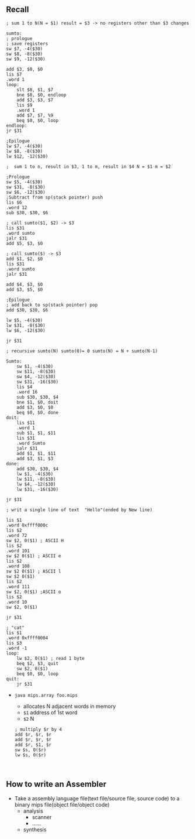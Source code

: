 ## Recall

```assembly
; sum 1 to N(N = $1) result = $3 -> no registers other than $3 changes

sumto:
; prologue
; save registers
sw $7, -4($30)
sw $8, -8($30)
sw $9, -12($30)

add $3, $0, $0
lis $7
.word 1
loop:
	slt $8, $1, $7
	bne $8, $0, endloop
	add $3, $3, $7
	lis $9
	.word 1
	add $7, $7, %9
	beq $0, $0, loop
endloop:
jr $31

;Epilogue
lw $7, -4($30)
lw $8, -8($30)
lw $12, -12($30)
```

```assembly
;  sum 1 to n, result in $3, 1 to m, result in $4 N = $1 m = $2

;Prologue
sw $5, -4($30)
sw $31, -8($30)
sw $6, -12($30)
;Subtract from sp(stack pointer) push
lis $6
.word 12
sub $30, $30, $6

; call sumto($1, $2) -> $3
lis $31
.word sumto
jalr $31
add $5, $3, $0

; call sumto($) -> $3
add $1, $2, $0
lis $31
.word sumto
jalr $31

add $4, $3, $0
add $3, $5, $0

;Epilogue
; add back to sp(stack pointer) pop
add $30, $30, $6

lw $5, -4($30)
lw $31, -8($30)
lw $6, -12($30)

jr $31
```

```assembly
; recursive sumto(N) sumto(0)= 0 sumto(N) = N + sumto(N-1)

Sumto:
	sw $1, -4($30)
	sw $11, -8($30)
	sw $4, -12($30)
	sw $31, -16($30)
	lis $4
	.word 16
	sub $30, $30, $4
	bne $1, $0, doit
	add $3, $0, $0
	beq $0, $0, done
doit:
	lis $11
	.word 1
	sub $1, $1, $11
	lis $31
	.word Sumto
	jalr $31
	add $1, $1, $11
	add $3, $1, $3
done:
	add $30, $30, $4
	lw $1, -4($30)
	lw $11, -8($30)
	lw $4, -12($30)
	lw $31, -16($30)
	
jr $31

```

```assembly
; writ a single line of text  "Hello"(ended by New line)

lis $1
.word 0xffff000c
lis $2
.word 72
sw $2, 0($1) ; ASCII H
lis $2
.word 101
sw $2 0($1) ; ASCII e
lis $2
.word 108
sw $2 0($1) ; ASCII l
sw $2 0($1)
lis $2
.word 111
sw $2, 0($1) ;ASCII o
lis $2
.word 10
sw $2, 0($1)

jr $31
```

```assembly
; "cat"
lis $1
.word 0xffff0004
lis $3
.word -1
loop:
	lw $2, 0($1) ; read 1 byte
	beq $2, $3, quit
	sw $2, 8($1)
	beq $0, $0, loop
quit:
	jr $31
```

- `java mips.array foo.mips`

  - allocates N adjacent words in memory
  - `$1` address of 1st word
  - `$2` N

  ```assembly
  ; multiply $r by 4
  add $r, $r, $r
  add $r, $r, $r
  add $r, $1, $r
  sw $s, 0($r)
  lw $s, 0($r)
  ```

  ​

## How to write an Assembler

- Take a assembly language file(text file/source file, source code) to a binary mips file(object file/object code)
  - analysis
    - scanner
    - …...
  - synthesis